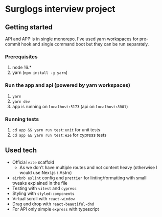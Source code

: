 # Surglogs interview project

## Getting started
API and APP is in single monorepo, I've used yarn workspaces for pre-commit hook and single command boot but they can be run separately.

### Prerequisites
1. node 16.*
2. yarn (`npm install -g yarn`)

### Run the app and api (powered by yarn workspaces)
1. `yarn`
2. `yarn dev`
3. app is running on `localhost:5173` (api on `localhost:8001`)

### Running tests
1. `cd app && yarn run test:unit` for unit tests
2. `cd app && yarn run test:e2e` for cypress tests

## Used tech

- Official `vite` scaffold
    - As we don't have multiple routes and not content heavy (otherwise I would use Next.js / Astro)
- `airbnb eslint` config and `prettier` for linting/formatting with small tweaks explained in the file
- Testing with `vitest` and `cypress`
- Styling with `styled-components`
- Virtual scroll with `react-window`
- Drag and drop with `react-beautiful-dnd`
- For API only simple `express` with typescript
